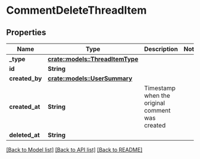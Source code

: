 # CommentDeleteThreadItem

## Properties

Name | Type | Description | Notes
------------ | ------------- | ------------- | -------------
**_type** | [**crate::models::ThreadItemType**](threadItemType.md) |  | 
**id** | **String** |  | 
**created_by** | [**crate::models::UserSummary**](userSummary.md) |  | 
**created_at** | **String** | Timestamp when the original comment was created | 
**deleted_at** | **String** |  | 

[[Back to Model list]](../README.md#documentation-for-models) [[Back to API list]](../README.md#documentation-for-api-endpoints) [[Back to README]](../README.md)


